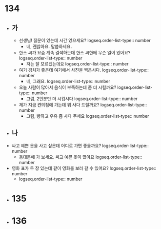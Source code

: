 # 134
- ## 가
	- 선생님! 질문이 있는데 시간 있으세요? 
	  logseq.order-list-type:: number
		- 네, 괜찮아요. 말씀하세요.
	- 한스 씨가 요즘 계속 결석하는데 한스 씨한테 무슨 일이 있어요?
	  logseq.order-list-type:: number
		- 저는 잘 모르겠는데요
		  logseq.order-list-type:: number
	- 여기 경치가 좋은데 여기에서 사진을 찍읍시다.
	  logseq.order-list-type:: number
		- 네, 그래요.
		  logseq.order-list-type:: number
	- 오늘 사람이 많아서 음식이 부족하는데 좀 더 시킬까요?
	  logseq.order-list-type:: number
		- 그럼, 2인분만 더 시킵시다
		  logseq.order-list-type:: number
	- 제가 지금 켠의점에 가는데 뭐 사다 드릴까요?
	  logseq.order-list-type:: number
		- 그럼, 빵하고 우유 좀 사다 주세요
		  logseq.order-list-type:: number
- ## 나
- 싸고 예쁜 옷을 사고 싶은데 어디로 가면 좋을까요?
  logseq.order-list-type:: number
	- 동대문에 가 보세요. 싸고 예쁜 옷이 많아요
	  logseq.order-list-type:: number
- 영화 표가 두 장 있는데 같이 영화를 보러 갈 수 있어요?
  logseq.order-list-type:: number
	- logseq.order-list-type:: number
- # 135
- # 136